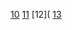 
[10](https://github.com/AlekOmOm/notes_DevOps/blob/daf793c3c0a6038c1b4b5c4081243d3bee4e6628/10._Databases_ORM_Data_scraping_Web_crawling/README.md)
[11](https://github.com/AlekOmOm/notes_DevOps/blob/daf793c3c0a6038c1b4b5c4081243d3bee4e6628/11._Searching_Logging_Monitoring_Serverless/README.md)
[12](
[13](https://github.com/AlekOmOm/notes_DevOps/blob/daf793c3c0a6038c1b4b5c4081243d3bee4e6628/13._Deployment_Strategies_Orchestration_Maintenance/README.md)

